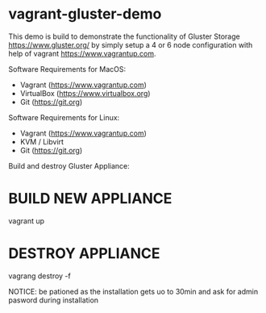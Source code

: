 # vagrant-gluster-demo
This demo is build to demonstrate the functionality of Gluster Storage https://www.gluster.org/ by simply 
setup a 4 or 6 node configuration with help of vagrant https://www.vagrantup.com. 

Software Requirements for MacOS:
- Vagrant (https://www.vagrantup.com)
- VirtualBox (https://www.virtualbox.org)
- Git (https://git.org)

Software Requirements for Linux: 
- Vagrant (https://www.vagrantup.com)
- KVM / Libvirt
- Git (https://git.org)

Build and destroy Gluster Appliance: 
  # BUILD NEW APPLIANCE 
  vagrant up

  # DESTROY APPLIANCE
  vagrang destroy -f

  NOTICE: be pationed as the installation gets uo to 30min and ask for admin 
          pasword during installation



